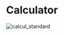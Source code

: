 # Calculator
![calcul_standard](https://user-images.githubusercontent.com/109181256/209543302-aaa28196-3ecd-4e39-8008-117d8a337236.JPG)
